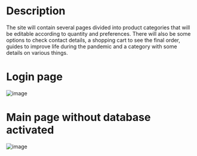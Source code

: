 # Description
The site will contain several pages divided into product categories that will be editable according to quantity and preferences. There will also be some options to check contact details, a shopping cart to see the final order, guides to improve life during the pandemic and a category with some details on various things.
# Login page

![image](https://user-images.githubusercontent.com/63539167/190285439-40b18c41-f7f6-4e6f-865d-ab51feaecf77.png)

# Main page without database activated

![image](https://user-images.githubusercontent.com/63539167/190285649-a2aabc19-6447-467a-8347-928e7fa454b3.png)
